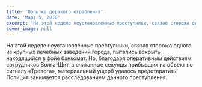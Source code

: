 ```yaml
---
title: 'Попытка дерзкого ограбления'
date: 'Март 5, 2018'
excerpt: 'На этой неделе неустановленные преступники, связав сторожа одного из крупных лечебных заведений города, пытались вскрыть находящийся в фойе банкомат.'
cover_image: null
---
```


На этой неделе неустановленные преступники, связав сторожа одного из крупных лечебных заведений города, пытались вскрыть находящийся в фойе банкомат. Но, благодаря оперативным действиям сотрудников Волга-Щит, в считанные секунды прибывших на объект по сигналу «Тревога», материальный ущерб удалось предотвратить! Полиция занимается расследованием данного преступления.
